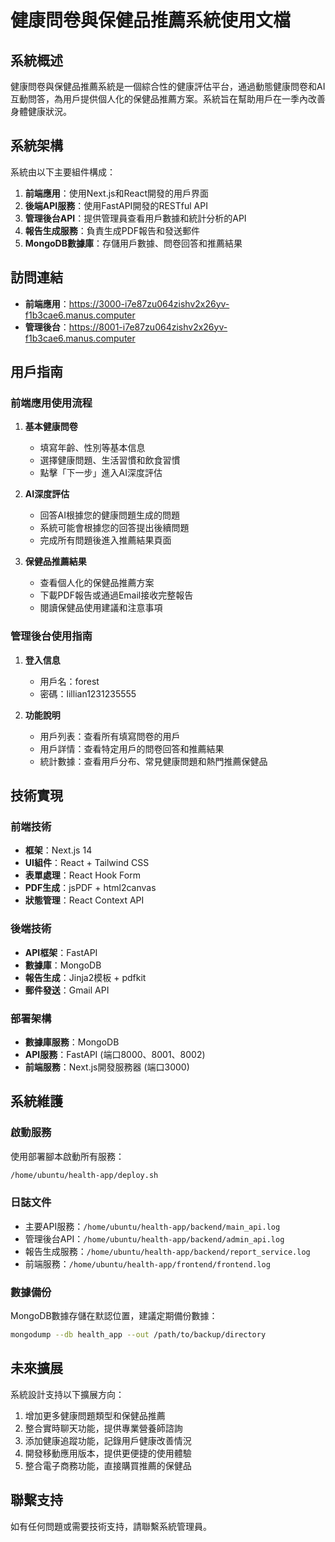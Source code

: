 # 健康問卷與保健品推薦系統使用文檔

## 系統概述

健康問卷與保健品推薦系統是一個綜合性的健康評估平台，通過動態健康問卷和AI互動問答，為用戶提供個人化的保健品推薦方案。系統旨在幫助用戶在一季內改善身體健康狀況。

## 系統架構

系統由以下主要組件構成：

1. **前端應用**：使用Next.js和React開發的用戶界面
2. **後端API服務**：使用FastAPI開發的RESTful API
3. **管理後台API**：提供管理員查看用戶數據和統計分析的API
4. **報告生成服務**：負責生成PDF報告和發送郵件
5. **MongoDB數據庫**：存儲用戶數據、問卷回答和推薦結果

## 訪問連結

- **前端應用**：https://3000-i7e87zu064zishv2x26yv-f1b3cae6.manus.computer
- **管理後台**：https://8001-i7e87zu064zishv2x26yv-f1b3cae6.manus.computer

## 用戶指南

### 前端應用使用流程

1. **基本健康問卷**
   - 填寫年齡、性別等基本信息
   - 選擇健康問題、生活習慣和飲食習慣
   - 點擊「下一步」進入AI深度評估

2. **AI深度評估**
   - 回答AI根據您的健康問題生成的問題
   - 系統可能會根據您的回答提出後續問題
   - 完成所有問題後進入推薦結果頁面

3. **保健品推薦結果**
   - 查看個人化的保健品推薦方案
   - 下載PDF報告或通過Email接收完整報告
   - 閱讀保健品使用建議和注意事項

### 管理後台使用指南

1. **登入信息**
   - 用戶名：forest
   - 密碼：lillian1231235555

2. **功能說明**
   - 用戶列表：查看所有填寫問卷的用戶
   - 用戶詳情：查看特定用戶的問卷回答和推薦結果
   - 統計數據：查看用戶分布、常見健康問題和熱門推薦保健品

## 技術實現

### 前端技術

- **框架**：Next.js 14
- **UI組件**：React + Tailwind CSS
- **表單處理**：React Hook Form
- **PDF生成**：jsPDF + html2canvas
- **狀態管理**：React Context API

### 後端技術

- **API框架**：FastAPI
- **數據庫**：MongoDB
- **報告生成**：Jinja2模板 + pdfkit
- **郵件發送**：Gmail API

### 部署架構

- **數據庫服務**：MongoDB
- **API服務**：FastAPI (端口8000、8001、8002)
- **前端服務**：Next.js開發服務器 (端口3000)

## 系統維護

### 啟動服務

使用部署腳本啟動所有服務：

```bash
/home/ubuntu/health-app/deploy.sh
```

### 日誌文件

- 主要API服務：`/home/ubuntu/health-app/backend/main_api.log`
- 管理後台API：`/home/ubuntu/health-app/backend/admin_api.log`
- 報告生成服務：`/home/ubuntu/health-app/backend/report_service.log`
- 前端服務：`/home/ubuntu/health-app/frontend/frontend.log`

### 數據備份

MongoDB數據存儲在默認位置，建議定期備份數據：

```bash
mongodump --db health_app --out /path/to/backup/directory
```

## 未來擴展

系統設計支持以下擴展方向：

1. 增加更多健康問題類型和保健品推薦
2. 整合實時聊天功能，提供專業營養師諮詢
3. 添加健康追蹤功能，記錄用戶健康改善情況
4. 開發移動應用版本，提供更便捷的使用體驗
5. 整合電子商務功能，直接購買推薦的保健品

## 聯繫支持

如有任何問題或需要技術支持，請聯繫系統管理員。
